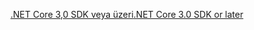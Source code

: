 [<span data-ttu-id="df94d-101">.NET Core 3,0 SDK veya üzeri</span><span class="sxs-lookup"><span data-stu-id="df94d-101">.NET Core 3.0 SDK or later</span></span>](https://dotnet.microsoft.com/download/dotnet-core/3.0)
